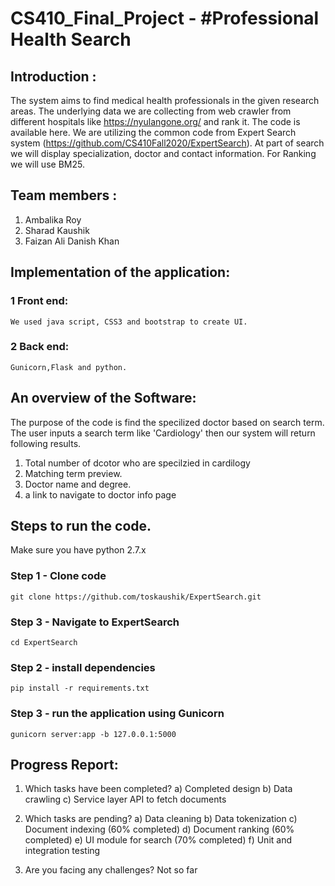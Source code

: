 # CS410_Final_Project - #Professional Health Search

## Introduction : 
The system aims to find medical health professionals in the given research areas. The underlying data we are collecting from web crawler from different hospitals like https://nyulangone.org/ and rank it. The code is available here. We are utilizing the common code from Expert Search system (https://github.com/CS410Fall2020/ExpertSearch).
At part of search we will display specialization, doctor and contact information. For Ranking we will use BM25. 


## Team members :
1. Ambalika Roy
2. Sharad Kaushik
3. Faizan Ali Danish Khan

## Implementation of the application:

### 1 Front end: 
    We used java script, CSS3 and bootstrap to create UI.
### 2 Back end: 
    Gunicorn,Flask and python.

## An overview of the Software:
The purpose of the code is find the specilized doctor based on search term.
The user inputs a search term like 'Cardiology' then our system will return following results.
1.	Total number of dcotor who are specilzied in cardilogy
2.	Matching term preview.
3.	Doctor name and degree.
4.	a link to navigate to doctor info page


## Steps to run the code.

 Make sure you have python 2.7.x 

### Step 1 - Clone code 
    git clone https://github.com/toskaushik/ExpertSearch.git

### Step 3 -  Navigate to ExpertSearch
    cd ExpertSearch

### Step 2 -  install dependencies
    pip install -r requirements.txt

### Step 3 -  run the application using Gunicorn
    gunicorn server:app -b 127.0.0.1:5000
    

## Progress Report:

1) Which tasks have been completed? 
  a) Completed design
  b) Data crawling 
  c) Service layer API to fetch documents
      
2) Which tasks are pending? 
  a) Data cleaning 
  b) Data tokenization
  c) Document indexing    (60% completed)
  d) Document ranking     (60% completed)
  e) UI module for search (70% completed)
  f) Unit and integration testing

3) Are you facing any challenges?
  Not so far
